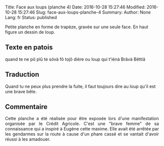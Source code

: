 Title: Face aux loups (planche 4)
Date: 2016-10-28 15:27:46
Modified: 2016-10-28 15:27:46
Slug: face-aux-loups-planche-4
Summary: 
Author: None
Lang: fr
Status: published

<img style="float: left;" alt="" src="{static}/images/planche_4.png">Petite planche en forme de trapèze, gravée sur une seule face. En haut figure un dessin de loup.

## Texte en patois
quand  te  ne  pô  plû  te  sóvà  fô  tojô  diére  ou  loup  qui t'iénà  Brâvà  Bêttiâ   

## Traduction
Quand tu ne peux plus prendre la fuite, il faut toujours dire au loup qu'il est une brave bête.<img style="float: right;" alt="" src="{static}/images/planche_4_dessin.png">

## Commentaire
<p style="text-align:justify;">Cette planche a été réalisée pour être exposée lors d'une manifestation organisée par le Crédit Agricole.
C'est une "brave femme" de sa connaissance qui a inspiré à Eugène cette maxime. Elle avait été arrêtée par les gendarmes sur la route à cause d'un phare cassé et se vantait d'avoir réussi à les amadouer.</p>




